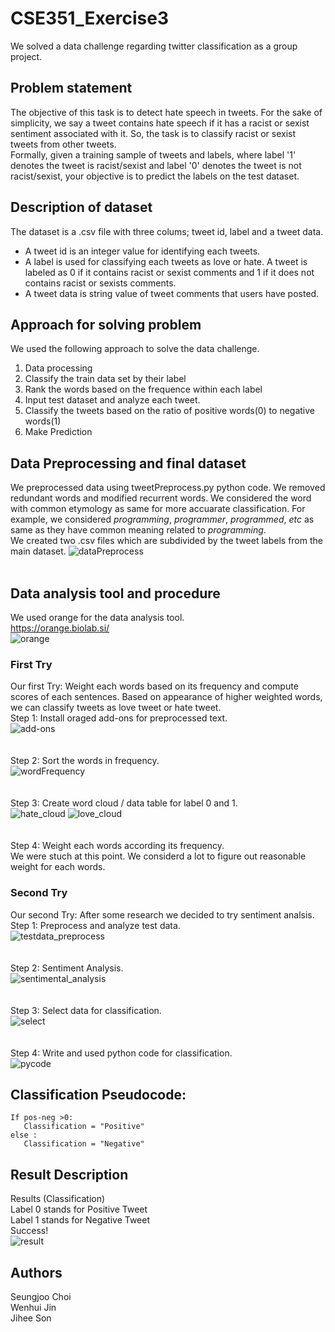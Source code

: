 # CSE351_Exercise3  
We solved a data challenge regarding twitter classification as a group project.

## Problem statement  
The objective of this task is to detect hate speech in tweets. For the sake of simplicity, we say a tweet contains hate speech if it has a racist or sexist sentiment associated with it. So, the task is to classify racist or sexist tweets from other tweets.  
Formally, given a training sample of tweets and labels, where label '1' denotes the tweet is racist/sexist and label '0' denotes the tweet is not racist/sexist, your objective is to predict the labels on the test dataset.

## Description of dataset  
The dataset is a .csv file with three colums; tweet id, label and a tweet data.  
* A tweet id is an integer value for identifying each tweets.  
* A label is used for classifying each tweets as love or hate. A tweet is labeled as 0 if it contains racist or sexist comments and 1 if it does not contains racist or sexists comments.  
* A tweet data is string value of tweet comments that users have posted.  

## Approach for solving problem  
We used the following approach to solve the data challenge.  
1. Data processing
2. Classify the train data set by their label
3. Rank the words based on the frequence within each label
4. Input test dataset and analyze each tweet.
5. Classify the tweets based on the ratio of positive words(0) to negative words(1)
6. Make Prediction

## Data Preprocessing and final dataset  
We preprocessed data using tweetPreprocess.py python code. We removed redundant words and modified recurrent words. We considered the word with common etymology as same for more accuarate classification. For example, we considered *programming*, *programmer*, *programmed*, *etc* as same as they have common meaning related to *programming*.  
We created two .csv files which are subdivided by the tweet labels from the main dataset. 
![dataPreprocess](./pic/dataPreprocess.jpg)
<br/><br/>

## Data analysis tool and procedure
We used orange for the data analysis tool.  
https://orange.biolab.si/  
![orange](./pic/orange.jpg)  

### First Try
Our first Try: Weight each words based on its frequency and compute scores of each sentences. Based on appearance of higher weighted words, we can classify tweets as love tweet or hate tweet.  
Step 1: Install oraged add-ons for preprocessed text.  
![add-ons](./pic/installAddOn.jpg)  
<br/><br/>
Step 2: Sort the words in frequency.  
![wordFrequency](./pic/wordFrequency.jpg)  
<br/><br/>
Step 3: Create word cloud / data table for label 0 and 1.  
![hate_cloud](./pic/hate_cloud.jpg)
![love_cloud](./pic/love_cloud.jpg)  
<br/><br/>
Step 4: Weight each words according its frequency.  
We were stuch at this point. We considerd a lot to figure out reasonable weight for each words.    

### Second Try
Our second Try: After some research we decided to try sentiment analsis.    
Step 1: Preprocess and analyze test data.  
![testdata_preprocess](./pic/testdata_preprocess.jpg)  
<br/><br/>
Step 2: Sentiment Analysis.  
![sentimental_analysis](./pic/sentimental_analysis.jpg)  
<br/><br/>
Step 3: Select data for classification.  
![select](./pic/data_select.jpg)  
<br/><br/>
Step 4: Write and used python code for classification.  
![pycode](./pic/python_code.jpg)  

## Classification Pseudocode:  
```  
If pos-neg >0:  
   Classification = "Positive"    
else :  
   Classification = "Negative"  
```
 
## Result Description
Results (Classification)  
Label 0 stands for Positive Tweet  
Label 1 stands for Negative Tweet  
Success!  
![result](./pic/fianl_result.jpg)

## Authors  
Seungjoo Choi  
Wenhui Jin  
Jihee Son
